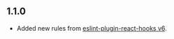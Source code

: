 ## 1.1.0

- Added new rules from
  [eslint-plugin-react-hooks v6](https://react.dev/reference/eslint-plugin-react-hooks).

